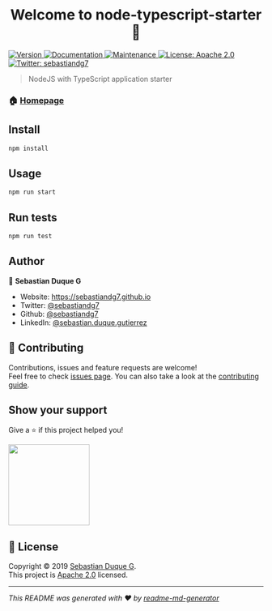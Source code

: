 <h1 align="center">Welcome to node-typescript-starter 👋</h1>
<p>
  <a href="https://www.npmjs.com/package/node-typescript-starter" target="_blank">
    <img alt="Version" src="https://img.shields.io/npm/v/node-typescript-starter.svg">
  </a>
  <a href="https://github.com/sebastiandg7/node-typescript-starter#readme" target="_blank">
    <img alt="Documentation" src="https://img.shields.io/badge/documentation-yes-brightgreen.svg" />
  </a>
  <a href="https://github.com/sebastiandg7/node-typescript-starter/graphs/commit-activity" target="_blank">
    <img alt="Maintenance" src="https://img.shields.io/badge/Maintained%3F-yes-green.svg" />
  </a>
  <a href="https://github.com/sebastiandg7/node-typescript-starter/blob/master/LICENSE" target="_blank">
    <img alt="License: Apache 2.0" src="https://img.shields.io/github/license/sebastiandg7/node-typescript-starter" />
  </a>
  <a href="https://twitter.com/sebastiandg7" target="_blank">
    <img alt="Twitter: sebastiandg7" src="https://img.shields.io/twitter/follow/sebastiandg7.svg?style=social" />
  </a>
</p>

> NodeJS with TypeScript application starter

### 🏠 [Homepage](https://github.com/sebastiandg7/node-typescript-starter#readme)

## Install

```sh
npm install
```

## Usage

```sh
npm run start
```

## Run tests

```sh
npm run test
```

## Author

👤 **Sebastian Duque G**

* Website: https://sebastiandg7.github.io
* Twitter: [@sebastiandg7](https://twitter.com/sebastiandg7)
* Github: [@sebastiandg7](https://github.com/sebastiandg7)
* LinkedIn: [@sebastian.duque.gutierrez](https://linkedin.com/in/sebastian.duque.gutierrez)

## 🤝 Contributing

Contributions, issues and feature requests are welcome!<br />Feel free to check [issues page](https://github.com/sebastiandg7/node-typescript-starter/issues). You can also take a look at the [contributing guide](https://github.com/sebastiandg7/node-typescript-starter/blob/master/CONTRIBUTING.md).

## Show your support

Give a ⭐️ if this project helped you!

<a href="https://www.patreon.com/sebastiandg7">
  <img src="https://c5.patreon.com/external/logo/become_a_patron_button@2x.png" width="160">
</a>

## 📝 License

Copyright © 2019 [Sebastian Duque G](https://github.com/sebastiandg7).<br />
This project is [Apache 2.0](https://github.com/sebastiandg7/node-typescript-starter/blob/master/LICENSE) licensed.

***
_This README was generated with ❤️ by [readme-md-generator](https://github.com/kefranabg/readme-md-generator)_